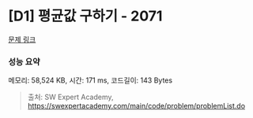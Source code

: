 # [D1] 평균값 구하기 - 2071 

[문제 링크](https://swexpertacademy.com/main/code/problem/problemDetail.do?contestProbId=AV5QRnJqA5cDFAUq) 

### 성능 요약

메모리: 58,524 KB, 시간: 171 ms, 코드길이: 143 Bytes



> 출처: SW Expert Academy, https://swexpertacademy.com/main/code/problem/problemList.do